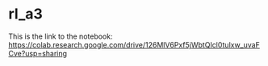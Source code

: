 # rl_a3

This is the link to the notebook: https://colab.research.google.com/drive/126MlV6Pxf5jWbtQIcl0tulxw_uvaFCve?usp=sharing
